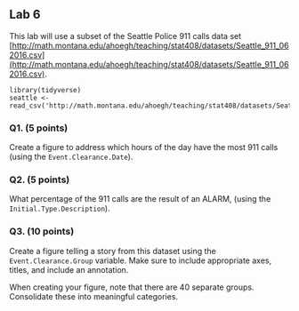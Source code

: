## Lab 6

This lab will use a subset of the Seattle Police 911 calls data set [http://math.montana.edu/ahoegh/teaching/stat408/datasets/Seattle_911_062016.csv](http://math.montana.edu/ahoegh/teaching/stat408/datasets/Seattle_911_062016.csv). 

```
library(tidyverse)
seattle <- read_csv('http://math.montana.edu/ahoegh/teaching/stat408/datasets/Seattle_911_062016.csv')
```


### Q1. (5 points)
Create a figure to address which hours of the day have the most 911 calls (using the `Event.Clearance.Date`).



### Q2. (5 points)
What percentage of the 911 calls are the result of an ALARM, (using the `Initial.Type.Description`).


### Q3. (10 points)

Create a figure telling a story from this dataset using the `Event.Clearance.Group` variable. Make sure to include appropriate axes, titles, and include an annotation.

When creating your figure, note that there are 40 separate groups. Consolidate these into meaningful categories.


